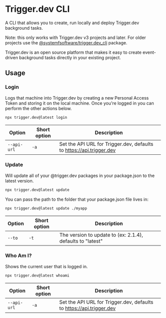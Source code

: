 # Trigger.dev CLI

A CLI that allows you to create, run locally and deploy Trigger.dev background tasks.

Note: this only works with Trigger.dev v3 projects and later. For older projects use the [@systemfsoftware/trigger.dev_cli](https://www.npmjs.com/package/@systemfsoftware/trigger.dev_cli) package.

Trigger.dev is an open source platform that makes it easy to create event-driven background tasks directly in your existing project.

## Usage

### Login

Logs that machine into Trigger.dev by creating a new Personal Access Token and storing it on the local machine. Once you're logged in you can perform the other actions below.

```sh
npx trigger.dev@latest login
```

| Option      | Short option | Description                                                          |
| ----------- | ------------ | -------------------------------------------------------------------- |
| `--api-url` | `-a`         | Set the API URL for Trigger.dev, defaults to https://api.trigger.dev |

### Update

Will update all of your @trigger.dev packages in your package.json to the latest version.

```sh
npx trigger.dev@latest update
```

You can pass the path to the folder that your package.json file lives in:

```sh
npx trigger.dev@latest update ./myapp
```

| Option | Short option | Description                                                |
| ------ | ------------ | ---------------------------------------------------------- |
| `--to` | `-t`         | The version to update to (ex: 2.1.4), defaults to "latest" |

### Who Am I?

Shows the current user that is logged in.

```sh
npx trigger.dev@latest whoami
```

| Option      | Short option | Description                                                          |
| ----------- | ------------ | -------------------------------------------------------------------- |
| `--api-url` | `-a`         | Set the API URL for Trigger.dev, defaults to https://api.trigger.dev |
